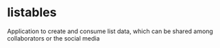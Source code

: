 listables
=========

Application to create and consume list data, which can be shared among collaborators or the social media
